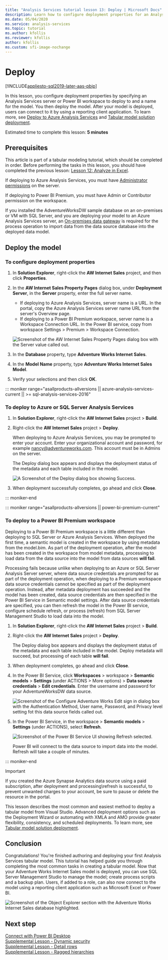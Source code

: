 ```yaml
---
title: "Analysis Services tutorial lesson 13: Deploy | Microsoft Docs"
description: Learn how to configure deployment properties for an Analysis Services tabular model project.
ms.date: 05/04/2020
ms.service: analysis-services
ms.topic: tutorial
ms.author: kfollis
ms.reviewer: kfollis
author: kfollis
ms.custom: sfi-image-nochange
---
```

# Deploy

[!INCLUDE[appliesto-sql2019-later-aas-pbip](../includes/appliesto-sql2019-later-aas-pbip.md)]

In this lesson, you configure deployment properties by specifying an Analysis Services server or Power BI workspace to deploy to and a name for the model. You then deploy the model. After your model is deployed, users can connect to it by using a reporting client application. To learn more, see [Deploy to Azure Analysis Services](/azure/analysis-services/analysis-services-deploy) and [Tabular model solution deployment](../deployment/tabular-model-solution-deployment.md).  
  
Estimated time to complete this lesson: **5 minutes**  
  
## Prerequisites  

This article is part of a tabular modeling tutorial, which should be completed in order. Before performing the tasks in this lesson, you should have completed the previous lesson: [Lesson 12: Analyze in Excel](../tutorial-tabular-1400/as-lesson-12-analyze-in-excel.md).  

If deploying to Azure Analysis Services, you must have [Administrator permissions](/azure/analysis-services/analysis-services-server-admins) on the server.  

If deploying to Power BI Premium, you must have Admin or Contributor permission on the workspace.

If you installed the AdventureWorksDW sample database on an on-premises or VM with SQL Server, and you are deploying your model to an Azure Analysis Services server, an [On-premises data gateway](/azure/analysis-services/analysis-services-gateway) is required for the process operation to import data from the data source database into the deployed data model.
  
## Deploy the model  
  
### To configure deployment properties

1. In **Solution Explorer**, right-click the **AW Internet Sales** project, and then click **Properties**.  
  
2. In the **AW Internet Sales Property Pages** dialog box, under **Deployment Server**, in the **Server** property, enter the full server name.  
    - If deploying to Azure Analysis Services, server name is a URL. In the portal, copy the Azure Analysis Services server name URL from the server's Overview page.  
    - If deploying to a Power BI Premium workspace, server name is a Workspace Connection URL. In the Power BI service, copy from workspace Settings > Premium > Workspace Connection.

    ![Screenshot of the  AW Internet Sales Property Pages dialog box with the Server value called out.](../tutorial-tabular-1400/media/as-lesson13-deploy-aas.png)
  
3. In the **Database** property, type **Adventure Works Internet Sales**.  
  
4. In the **Model Name** property, type **Adventure Works Internet Sales Model**.  
  
5. Verify your selections and then click **OK**.  

::: moniker range="asallproducts-allversions || azure-analysis-services-current || >= sql-analysis-services-2016"

### To deploy to Azure or SQL Server Analysis Services
  
1. In **Solution Explorer**, right-click the **AW Internet Sales** project > **Build**.  

2. Right-click the **AW Internet Sales** project > **Deploy**.

    When deploying to Azure Analysis Services, you may be prompted to enter your account. Enter your organizational account and password, for example nancy@adventureworks.com. This account must be in Admins on the server.
  
    The Deploy dialog box appears and displays the deployment status of the metadata and each table included in the model.  
    
    ![A Screenshot of the Deploy dialog box showing Success.](../tutorial-tabular-1400/media/as-lesson13-deploy-status.png)

3. When deployment successfully completes, go ahead and click **Close**.  

::: moniker-end

::: moniker range="asallproducts-allversions || power-bi-premium-current"

### To deploy to a Power BI Premium workspace

Deploying to a Power BI Premium workspace is a little different than deploying to SQL Server or Azure Analysis Services. When deployed the first time, a semantic model is created in the workspace by using metadata from the model.bim. As part of the deployment operation, after the model has been created in the workspace from model metadata, processing to load data from the data source into the model from data sources **will fail**.

Processing fails because unlike when deploying to an Azure or SQL Server Analysis Server server, where data source credentials are prompted for as part of the deployment operation, when deploying to a Premium workspace data source credentials cannot be specified as part of the deployment operation. Instead, after metadata deployment has succeeded and the model has been created, data source credentials are then specified in the Power BI Service in Semantic model settings. After data source credentials are specified, you can then refresh the model in the Power BI service, configure schedule refresh, or process (refresh) from SQL Server Management Studio to load data into the model.

1. In **Solution Explorer**, right-click the **AW Internet Sales** project > **Build**.  

2. Right-click the **AW Internet Sales** project > **Deploy**.

    The Deploy dialog box appears and displays the deployment status of the metadata and each table included in the model. Deploy metadata will succeed, but processing of each table **will fail**.

3. When deployment completes, go ahead and click **Close**.

4. In the Power BI Service, click **Workspaces** > workspace > **Semantic models** > **Settings** (under ACTIONS > More options) > **Data source credentials** > **Edit credentials**. Enter the username and password for your AdventureWorksDW data source.

    ![Screenshot of the Configure Adventure Works Edit sign in dialog box with the Authentication Method, User name, Password, and Privacy level setting fot this data source fields called out.](../tutorial-tabular-1400/media/as-lesson13-edit-credentials.png)
    
5. In the Power BI Service, in the workspace > **Semantic models** > **Settings** (under ACTIONS), select **Refresh**. 

    ![Screenshot of the Power BI Service UI showing Refresh selected.](../tutorial-tabular-1400/media/as-lesson13-dataset-refresh.png)

    Power BI will connect to the data source to import data into the model. Refresh will take a couple of minutes.

::: moniker-end

> [!IMPORTANT]
> If you created the Azure Synapse Analytics data source using a paid subscription, after deployment and processing\refresh is successful, to prevent unwanted charges to your account, be sure to pause or delete the resource in the portal.

This lesson describes the most common and easiest method to deploy a tabular model from Visual Studio. Advanced deployment options such as the Deployment Wizard or automating with XMLA and AMO provide greater flexibility, consistency, and scheduled deployments. To learn more, see [Tabular model solution deployment](../deployment/tabular-model-solution-deployment.md).

## Conclusion  

Congratulations! You're finished authoring and deploying your first Analysis Services tabular model. This tutorial has helped guide you through completing the most common tasks in creating a tabular model. Now that your Adventure Works Internet Sales model is deployed, you can use SQL Server Management Studio to manage the model; create process scripts and a backup plan. Users, if added to a role, can also now connect to the model using a reporting client application such as Microsoft Excel or Power BI.  

![Screenshot of the Object Explorer section with the Adventure Works Internet Sales database highlighted.](../tutorial-tabular-1400/media/as-lesson13-ssms.png)

## Next step

[Connect with Power BI Desktop](/azure/analysis-services/analysis-services-connect-pbi)  
[Supplemental Lesson - Dynamic security](../tutorial-tabular-1400/as-supplemental-lesson-dynamic-security.md)  
[Supplemental Lesson - Detail rows](../tutorial-tabular-1400/as-supplemental-lesson-detail-rows.md)  
[Supplemental Lesson - Ragged hierarchies](../tutorial-tabular-1400/as-supplemental-lesson-ragged-hierarchies.md)
